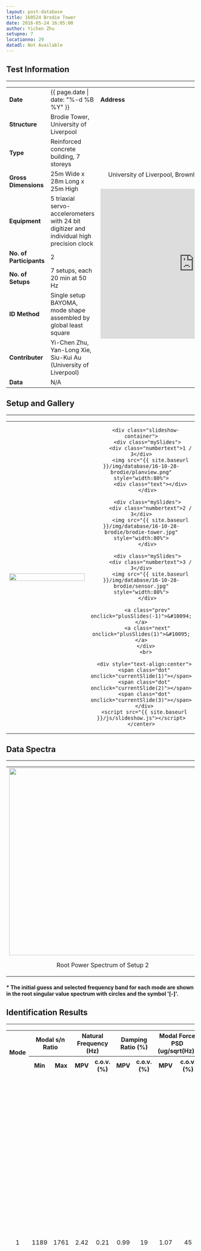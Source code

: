 ```yaml
---
layout: post-database
title: 160524 Brodie Tower
date: 2016-05-24 16:05:00
author: Yichen Zhu
setupno: 7
locationno: 29
datadl: Not Available
---
```


## Test Information
---


<table id="myTable2">
  <tr>
    <td class="header" style="width:15%"><b>Date</b></td>
    <td style="width:35%">{{ page.date | date: "%-d %B %Y" }}</td>
    <td class="header" style="width:50%"><b>Address</b></td>
  </tr>
  <tr>
    <td class="header"><b>Structure</b></td>
    <td>Brodie Tower, University of Liverpool</td>
    <td rowspan="9">
    <center>
    <p style="font-size: 16px; padding: 12px">University of Liverpool, Brownlow Street, Liverpool, L69 3GQ</p>
    <iframe src="https://www.google.com/maps/embed?pb=!1m14!1m8!1m3!1d1189.2414356949819!2d-2.967125279272631!3d53.4061899038967!3m2!1i1024!2i768!4f13.1!3m3!1m2!1s0x0%3A0x142bb768f021cfd9!2sBrodie+Tower!5e0!3m2!1sen!2suk!4v1477754248132" width="500" height="400" frameborder="0" style="border:0" allowfullscreen>
    </iframe>
    </center>
    </td>
  </tr>
  <tr>
    <td class="header"><b>Type</b></td>
    <td>Reinforced concrete building, 7 storeys</td>
  </tr>
  <tr>
    <td class="header"><b>Gross Dimensions</b></td>
    <td>25m Wide x 28m Long x 25m High</td>
  </tr>
  <tr>
    <td class="header"><b>Equipment</b></td>
    <td>5 triaxial servo-accelerometers with 24 bit digitizer and individual high precision clock</td>
  </tr>
  <tr>
    <td class="header"><b>No. of Participants</b></td>
    <td>2</td>
  </tr>
  <tr>
    <td class="header"><b>No. of Setups</b></td>
    <td>7 setups, each 20 min at 50 Hz</td>
  </tr>
  <tr>
    <td class="header"><b>ID Method</b></td>
    <td>Single setup BAYOMA, mode shape assembled by global least square</td>
  </tr>
  <tr>
    <td class="header"><b>Contributer</b></td>
    <td>Yi-Chen Zhu, Yan-Long Xie, Siu-Kui Au (University of Liverpool)</td>
  </tr>
  <tr>
  <td class="header"><b>Data</b></td>
  <td>
    <!-- <a href="http://gofile.me/3sin6/YJvW4c0o4"><b>Download</b></a> (24.7Mb) -->
    N/A
  </td>
  </tr>
</table>

## Setup and Gallery
---
<table id="myTable2">
 <tr>
  <td style="width:50%">
    <center>
     <img src="{{ site.baseurl }}/img/database/16-10-28-brodie/synsetup.gif" style="width: 100%;" >
    </center>
  </td>
  <td style="width:50%">
    <center>

       <div class="slideshow-container">
        <div class="mySlides">
          <div class="numbertext">1 / 3</div>
          <img src="{{ site.baseurl }}/img/database/16-10-28-brodie/planview.png" style="width:80%">
          <div class="text"></div>
        </div>

        <div class="mySlides">
          <div class="numbertext">2 / 3</div>
          <img src="{{ site.baseurl }}/img/database/16-10-28-brodie/brodie-tower.jpg" style="width:80%">
        </div>

        <div class="mySlides">
          <div class="numbertext">3 / 3</div>
          <img src="{{ site.baseurl }}/img/database/16-10-28-brodie/sensor.jpg" style="width:80%">
        </div>

        <a class="prev" onclick="plusSlides(-1)">&#10094;</a>
        <a class="next" onclick="plusSlides(1)">&#10095;</a>
       </div>
       <br>

      <div style="text-align:center">
      <span class="dot" onclick="currentSlide(1)"></span>
      <span class="dot" onclick="currentSlide(2)"></span>
      <span class="dot" onclick="currentSlide(3)"></span>
      </div>
      <script src="{{ site.baseurl }}/js/slideshow.js"></script>
    </center>
  </td>
 </tr>
</table>



## Data Spectra
--------------------
<table id="myTable2">
 <tr>
  <td>
   <center>
    <img src="{{ site.baseurl }}/img/database/16-10-28-brodie/psd.png" style="width: 500px;" >
    <p>Root Power Spectrum of Setup 2</p>
    </center>
  </td>
  <td>
   <center>
    <img src="{{ site.baseurl }}/img/database/16-10-28-brodie/svd.png" style="width: 500px;" >
    <p>Root Singular Value Spectrum of Setup 2</p>
    </center>
  </td>
 </tr>
</table>

#### * The initial guess and selected frequency band for each mode are shown in the root singular value spectrum with circles and the symbol '[-]'.

## Identification Results
-----------

<table id="myTable">
  <tr class="header">
    <th style="width:10%;" rowspan="2"><center>Mode</center></th>
    <th style="width:10%;" colspan="2"><center>Modal s/n Ratio</center></th>
    <th style="width:20%;" colspan="2"><center>Natural Frequency (Hz)</center></th>
    <th style="width:20%;" colspan="2"><center>Damping Ratio (%)</center></th>
    <th style="width:20%;" colspan="2"><center>Modal Force PSD (ug/sqrt(Hz))</center></th>
    <th style="width:10%;" rowspan="2"><center>Track</center></th>
    <th style="width:10%;" rowspan="2"><center>Mode Shape</center></th>
  </tr>
  <tr class="header">
    <th style="width:10%;" ><center>Min</center></th>
    <th style="width:10%;" ><center>Max</center></th>
    <th style="width:10%;" ><center>MPV</center></th>
    <th style="width:10%;" ><center>c.o.v.(%)</center></th>
    <th style="width:10%;" ><center>MPV</center></th>
    <th style="width:10%;" ><center>c.o.v.(%)</center></th>
    <th style="width:10%;" ><center>MPV</center></th>
    <th style="width:10%;" ><center>c.o.v.(%)</center></th>
  </tr>

  <tr>
   <td><center> 1 </center></td>
   <td><center> 1189 </center></td>
   <td><center> 1761 </center></td>
   <td><center> 2.42 </center></td>
   <td><center> 0.21 </center></td>
   <td><center> 0.99 </center></td>
   <td><center> 19 </center></td>
   <td><center> 1.07 </center></td>
   <td><center> 45 </center></td>
   <td><center><a href="#openModal1-1">View</a></center>
    <div id="openModal1-1" class="modalDialog">
  	<div>
  		<a href="#close" title="Close" class="close">X</a>
      <center>
      <img src="{{ site.baseurl }}/img/database/16-10-28-brodie/trackmode1.png" style="width: 800px;" >
      <p><i>Track Information Mode 1</i></p>
      </center>
  	</div>
   </div>
   </td>
   <td><center><a href="#openModal1-2">View</a></center>
    <div id="openModal1-2" class="modalDialog">
  	<div>
  		<a href="#close" title="Close" class="close">X</a>
      <center>
      <img src="{{ site.baseurl }}/img/database/16-10-28-brodie/idmode1.avi.gif" style="width: 800px;" >
      <p><i>Identification Results Mode 1</i></p>
      </center>
  	</div>
    </div>
   </td>
  </tr>
  <tr>
   <td><center> 2 </center></td>
   <td><center> 970 </center></td>
   <td><center> 2411 </center></td>
   <td><center> 2.71 </center></td>
   <td><center> 0.26 </center></td>
   <td><center> 0.96 </center></td>
   <td><center> 22 </center></td>
   <td><center> 1.09 </center></td>
   <td><center> 35 </center></td>
   <td><center><a href="#openModal2-1">View</a></center>
    <div id="openModal2-1" class="modalDialog">
  	<div>
  		<a href="#close" title="Close" class="close">X</a>
      <center>
      <img src="{{ site.baseurl }}/img/database/16-10-28-brodie/trackmode2.png" style="width: 800px;" >
      <p><i>Track Information Mode 2</i></p>
      </center>
  	</div>
   </div>
   </td>
   <td><center><a href="#openModal2-2">View</a></center>
    <div id="openModal2-2" class="modalDialog">
  	<div>
  		<a href="#close" title="Close" class="close">X</a>
      <center>
      <img src="{{ site.baseurl }}/img/database/16-10-28-brodie/idmode2.avi.gif" style="width: 800px;" >
      <p><i>Identification Results Mode 2</i></p>
      </center>
  	</div>
    </div>
   </td>
  </tr>
  <tr>
   <td><center> 3 </center></td>
   <td><center> 1413 </center></td>
   <td><center> 6365 </center></td>
   <td><center> 3.75 </center></td>
   <td><center> 0.25 </center></td>
   <td><center> 0.82 </center></td>
   <td><center> 11 </center></td>
   <td><center> 1.00 </center></td>
   <td><center> 56 </center></td>
   <td><center><a href="#openModal3-1">View</a></center>
    <div id="openModal3-1" class="modalDialog">
  	<div>
  		<a href="#close" title="Close" class="close">X</a>
      <center>
      <img src="{{ site.baseurl }}/img/database/16-10-28-brodie/trackmode3.png" style="width: 800px;" >
      <p><i>Track Information Mode 3</i></p>
      </center>
  	</div>
   </div>
   </td>
   <td><center><a href="#openModal3-2">View</a></center>
    <div id="openModal3-2" class="modalDialog">
  	<div>
  		<a href="#close" title="Close" class="close">X</a>
      <center>
      <img src="{{ site.baseurl }}/img/database/16-10-28-brodie/idmode3.avi.gif" style="width: 800px;" >
      <p><i>Identification Results Mode 3</i></p>
      </center>
  	</div>
    </div>
   </td>
  </tr>
  <tr>
   <td><center> 4 </center></td>
   <td><center> 26 </center></td>
   <td><center> 40 </center></td>
   <td><center> 7.41 </center></td>
   <td><center> 0.28 </center></td>
   <td><center> 2.69 </center></td>
   <td><center> 18 </center></td>
   <td><center> 0.58 </center></td>
   <td><center> 18 </center></td>
   <td><center><a href="#openModal4-1">View</a></center>
    <div id="openModal4-1" class="modalDialog">
  	<div>
  		<a href="#close" title="Close" class="close">X</a>
      <center>
      <img src="{{ site.baseurl }}/img/database/16-10-28-brodie/trackmode4.png" style="width: 800px;" >
      <p><i>Track Information Mode 4</i></p>
      </center>
  	</div>
   </div>
   </td>
   <td><center><a href="#openModal4-2">View</a></center>
    <div id="openModal4-2" class="modalDialog">
  	<div>
  		<a href="#close" title="Close" class="close">X</a>
      <center>
      <img src="{{ site.baseurl }}/img/database/16-10-28-brodie/idmode4.avi.gif" style="width: 800px;" >
      <p><i>Identification Results Mode 4</i></p>
      </center>
  	</div>
    </div>
   </td>
  </tr>
  <tr>
   <td><center> 5 </center></td>
   <td><center> 19 </center></td>
   <td><center> 92 </center></td>
   <td><center> 8.00 </center></td>
   <td><center> 0.33 </center></td>
   <td><center> 2.58 </center></td>
   <td><center> 12 </center></td>
   <td><center> 0.89 </center></td>
   <td><center> 28 </center></td>
   <td><center><a href="#openModal5-1">View</a></center>
    <div id="openModal5-1" class="modalDialog">
  	<div>
  		<a href="#close" title="Close" class="close">X</a>
      <center>
      <img src="{{ site.baseurl }}/img/database/16-10-28-brodie/trackmode5.png" style="width: 800px;" >
      <p><i>Track Information Mode 5</i></p>
      </center>
  	</div>
   </div>
   </td>
   <td><center><a href="#openModal5-2">View</a></center>
    <div id="openModal5-2" class="modalDialog">
  	<div>
  		<a href="#close" title="Close" class="close">X</a>
      <center>
      <img src="{{ site.baseurl }}/img/database/16-10-28-brodie/idmode5.avi.gif" style="width: 800px;" >
      <p><i>Identification Results Mode 5</i></p>
      </center>
  	</div>
    </div>
   </td>
  </tr>

</table>

<table id="myTable2">
 <tr>
  <td>
   <center>
    <img src="{{ site.baseurl }}/img/database/16-10-28-brodie/synidresults.gif" style="width: 800px;" >
   </center>
  </td>
 </tr>
</table>

## Uncertainty Laws
----

<table id="myTable2">
 <tr>
  <td style="width:50%">
    <center>
    <div class="slideshow-container">
     <div class="mySlides2" >
       <div class="numbertext">1 / 7</div>
       <img src="{{ site.baseurl }}/img/database/16-10-28-brodie/setup1.png" style="width:80%">
       <div class="text"></div>
     </div>

     <div class="mySlides2">
       <div class="numbertext">2 / 7</div>
       <img src="{{ site.baseurl }}/img/database/16-10-28-brodie/setup2.png" style="width:80%">
     </div>

     <div class="mySlides2">
       <div class="numbertext">3 / 7</div>
       <img src="{{ site.baseurl }}/img/database/16-10-28-brodie/setup3.png" style="width:80%">
     </div>

     <div class="mySlides2">
       <div class="numbertext">4 / 7</div>
       <img src="{{ site.baseurl }}/img/database/16-10-28-brodie/setup4.png" style="width:80%">
     </div>

     <div class="mySlides2">
       <div class="numbertext">5 / 7</div>
       <img src="{{ site.baseurl }}/img/database/16-10-28-brodie/setup5.png" style="width:80%">
     </div>

     <div class="mySlides2">
       <div class="numbertext">6 / 7</div>
       <img src="{{ site.baseurl }}/img/database/16-10-28-brodie/setup6.png" style="width:80%">
     </div>

     <div class="mySlides2">
       <div class="numbertext">7 / 7</div>
       <img src="{{ site.baseurl }}/img/database/16-10-28-brodie/setup7.png" style="width:80%">
     </div>
     <a class="prev" onclick="plusSlides2(-1)">&#10094;</a>
     <a class="next" onclick="plusSlides2(1)">&#10095;</a>
    </div>
    <br>

   <div style="text-align:center">
   <span class="dot2" onclick="currentSlide2(1)"></span>
   <span class="dot2" onclick="currentSlide2(2)"></span>
   <span class="dot2" onclick="currentSlide2(3)"></span>
   <span class="dot2" onclick="currentSlide2(4)"></span>
   <span class="dot2" onclick="currentSlide2(5)"></span>
   <span class="dot2" onclick="currentSlide2(6)"></span>
   <span class="dot2" onclick="currentSlide2(7)"></span>
   </div>
   </center>
   <script src="{{ site.baseurl }}/js/slideshow2.js"></script>
  </td>

  <td style="width:50%">
    <center>
    <div class="slideshow-container">
     <div class="mySlides3" >
       <div class="numbertext">1 / 5</div>
       <img src="{{ site.baseurl }}/img/database/16-10-28-brodie/mode1.png" style="width:80%">
       <div class="text"></div>
     </div>

     <div class="mySlides3">
       <div class="numbertext">2 / 5</div>
       <img src="{{ site.baseurl }}/img/database/16-10-28-brodie/mode2.png" style="width:80%">
     </div>

     <div class="mySlides3">
       <div class="numbertext">3 / 5</div>
       <img src="{{ site.baseurl }}/img/database/16-10-28-brodie/mode3.png" style="width:80%">
     </div>

     <div class="mySlides3">
       <div class="numbertext">4 / 5</div>
       <img src="{{ site.baseurl }}/img/database/16-10-28-brodie/mode4.png" style="width:80%">
     </div>

     <div class="mySlides3">
       <div class="numbertext">5 / 5</div>
       <img src="{{ site.baseurl }}/img/database/16-10-28-brodie/mode5.png" style="width:80%">
     </div>


     <a class="prev" onclick="plusSlides3(-1)">&#10094;</a>
     <a class="next" onclick="plusSlides3(1)">&#10095;</a>
    </div>
    <br>

   <div style="text-align:center">
   <span class="dot3" onclick="currentSlide3(1)"></span>
   <span class="dot3" onclick="currentSlide3(2)"></span>
   <span class="dot3" onclick="currentSlide3(3)"></span>
   <span class="dot3" onclick="currentSlide3(4)"></span>
   <span class="dot3" onclick="currentSlide3(5)"></span>
   </div>
   </center>
   <script src="{{ site.baseurl }}/js/slideshow3.js"></script>
  </td>
 </tr>
</table>
